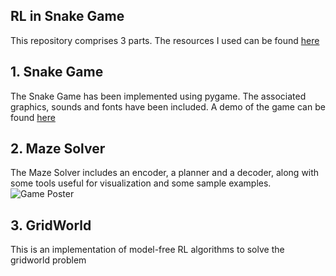 RL in Snake Game 
----------
This repository comprises 3 parts. The resources I used can be found [here](https://www.notion.so/SOC-Snake-AI-Project-471ff57983a24f749ca0ec08df8c9472)
## 1. Snake Game
The Snake Game has been implemented using pygame. The associated graphics, sounds and fonts have been included.
A demo of the game can be found [here](https://drive.google.com/drive/folders/1CTkxnkQnRemGd09Aj9upi3X7SBlZLHA-?usp=sharing)
## 2. Maze Solver
The Maze Solver includes an encoder, a planner and a decoder, along with some tools useful for visualization and some sample examples.
![Game Poster](https://handsontek.net/images/Teams/Snake/hero.png)
## 3. GridWorld
This is an implementation of model-free RL algorithms to solve the gridworld problem
